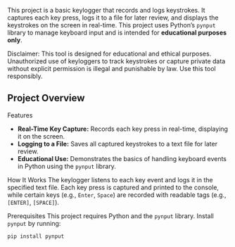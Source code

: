 This project is a basic keylogger that records and logs keystrokes.
It captures each key press, logs it to a file for later review, and displays the keystrokes on the screen in real-time.
This project uses Python’s `pynput` library to manage keyboard input and is intended for **educational purposes only**.

Disclaimer:
This tool is designed for educational and ethical purposes.
Unauthorized use of keyloggers to track keystrokes or capture private data without explicit permission is illegal and punishable by law.
Use this tool responsibly.

## Project Overview
Features
- **Real-Time Key Capture:** Records each key press in real-time, displaying it on the screen.
- **Logging to a File:** Saves all captured keystrokes to a text file for later review.
- **Educational Use:** Demonstrates the basics of handling keyboard events in Python using the `pynput` library.

How It Works
The keylogger listens to each key event and logs it in the specified text file.
Each key press is captured and printed to the console, while certain keys (e.g., `Enter`, `Space`) are recorded with readable tags (e.g., `[ENTER]`, `[SPACE]`).

Prerequisites
This project requires Python and the `pynput` library. Install `pynput` by running:

```bash
pip install pynput

